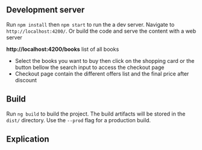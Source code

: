## Development server

Run `npm install` then `npm start` to run the a dev server. Navigate to `http://localhost:4200/`.
Or build the code and serve the content with a web server

**http://localhost:4200/books** list of all books

- Select the books you want to buy then click on the shopping card or the button bellow the search input to access the checkout page
- Checkout page contain the different offers list and the final price after discount

## Build

Run `ng build` to build the project. The build artifacts will be stored in the `dist/` directory. Use the `--prod` flag for a production build.

## Explication

